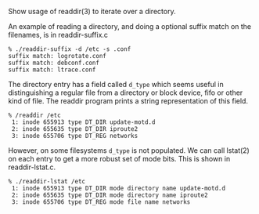 Show usage of readdir(3) to iterate over a directory.

An example of reading a directory, and doing a optional 
suffix match on the filenames, is in readdir-suffix.c

    % ./readdir-suffix -d /etc -s .conf
    suffix match: logrotate.conf
    suffix match: debconf.conf
    suffix match: ltrace.conf

The directory entry has a field called `d_type` which
seems useful in distinguishing a regular file from a
directory or block device, fifo or other kind of file.
The readdir program prints a string representation of 
this field.

    % /readdir /etc
     1: inode 655913 type DT_DIR update-motd.d
     2: inode 655635 type DT_DIR iproute2
     3: inode 655706 type DT_REG networks

However, on some filesystems `d_type` is not populated.
We can call lstat(2) on each entry to get a more robust
set of mode bits. This is shown in readdir-lstat.c.

    % ./readdir-lstat /etc
     1: inode 655913 type DT_DIR mode directory name update-motd.d
     2: inode 655635 type DT_DIR mode directory name iproute2
     3: inode 655706 type DT_REG mode file name networks

